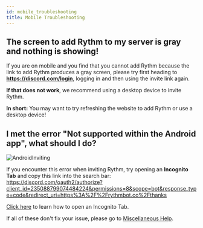 ```yaml
---
id: mobile_troubleshooting
title: Mobile Troubleshooting
---
```


## The screen to add Rythm to my server is gray and nothing is showing!
If you are on mobile and you find that you cannot add Rythm because the link to add Rythm produces a gray screen, please try first heading to **https://discord.com/login**, logging in and then using the invite link again.

**If that does not work**, we recommend using a desktop device to invite Rythm.

**In short:** You may want to try refreshing the website to add Rythm or use a desktop device!

## I met the error "Not supported within the Android app", what should I do?
![AndroidInviting](/img/docs/mobile-troubleshooting/Android-inviting.png)

If you encounter this error when inviting Rythm, try opening an **Incognito Tab** and copy this link into the search bar:
https://discord.com/oauth2/authorize?client_id=235088799074484224&permissions=8&scope=bot&response_type=code&redirect_uri=https%3A%2F%2Frythmbot.co%2Fthanks

[Click here](https://support.google.com/chrome/answer/95464) to learn how to open an Incognito Tab.

If all of these don't fix your issue, please go to [Miscellaneous Help](/misc_help).
